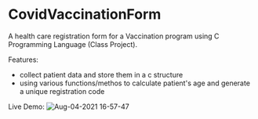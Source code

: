# CovidVaccinationForm
A health care registration form for a Vaccination program using C Programming Language (Class Project).

Features:
- collect patient data and store them in a c structure
- using various functions/methos to calculate patient's age and generate a unique registration code

Live Demo:
![Aug-04-2021 16-57-47](https://user-images.githubusercontent.com/57018537/128254067-182b3c38-2627-4364-ad1b-478c6c95f517.gif)

